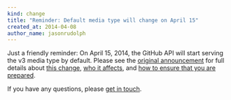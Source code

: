 ```yaml
---
kind: change
title: "Reminder: Default media type will change on April 15"
created_at: 2014-04-08
author_name: jasonrudolph
---
```


Just a friendly reminder: On April 15, 2014, the GitHub API will start serving the v3 media type by default. Please see the [original announcement][2014-01-announcement] for full details about [this change][what's-changing], [who it affects][who-it-affects], and [how to ensure that you are prepared][prepare].

If you have any questions, please [get in touch][contact].

[2014-01-announcement]: /changes/2014-01-07-upcoming-change-to-default-media-type/
[contact]: https://github.com/contact?form[subject]=Upcoming+change+to+default+API+media+type
[what's-changing]: /changes/2014-01-07-upcoming-change-to-default-media-type/#whats-changing
[who-it-affects]: /changes/2014-01-07-upcoming-change-to-default-media-type/#who-is-affected
[prepare]: /changes/2014-01-07-upcoming-change-to-default-media-type/#what-should-you-do
